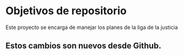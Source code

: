 # Objetivos de repositorio

Este proyecto se encarga de manejar los planes de la liga de la justicia

## Estos cambios son nuevos desde Github.
